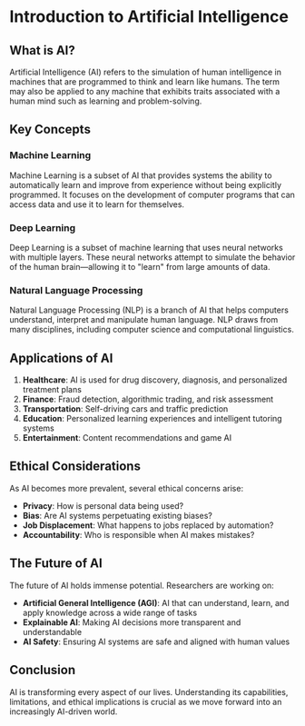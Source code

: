 # Introduction to Artificial Intelligence

## What is AI?

Artificial Intelligence (AI) refers to the simulation of human intelligence in machines that are programmed to think and learn like humans. The term may also be applied to any machine that exhibits traits associated with a human mind such as learning and problem-solving.

## Key Concepts

### Machine Learning
Machine Learning is a subset of AI that provides systems the ability to automatically learn and improve from experience without being explicitly programmed. It focuses on the development of computer programs that can access data and use it to learn for themselves.

### Deep Learning
Deep Learning is a subset of machine learning that uses neural networks with multiple layers. These neural networks attempt to simulate the behavior of the human brain—allowing it to "learn" from large amounts of data.

### Natural Language Processing
Natural Language Processing (NLP) is a branch of AI that helps computers understand, interpret and manipulate human language. NLP draws from many disciplines, including computer science and computational linguistics.

## Applications of AI

1. **Healthcare**: AI is used for drug discovery, diagnosis, and personalized treatment plans
2. **Finance**: Fraud detection, algorithmic trading, and risk assessment
3. **Transportation**: Self-driving cars and traffic prediction
4. **Education**: Personalized learning experiences and intelligent tutoring systems
5. **Entertainment**: Content recommendations and game AI

## Ethical Considerations

As AI becomes more prevalent, several ethical concerns arise:

- **Privacy**: How is personal data being used?
- **Bias**: Are AI systems perpetuating existing biases?
- **Job Displacement**: What happens to jobs replaced by automation?
- **Accountability**: Who is responsible when AI makes mistakes?

## The Future of AI

The future of AI holds immense potential. Researchers are working on:

- **Artificial General Intelligence (AGI)**: AI that can understand, learn, and apply knowledge across a wide range of tasks
- **Explainable AI**: Making AI decisions more transparent and understandable
- **AI Safety**: Ensuring AI systems are safe and aligned with human values

## Conclusion

AI is transforming every aspect of our lives. Understanding its capabilities, limitations, and ethical implications is crucial as we move forward into an increasingly AI-driven world.
